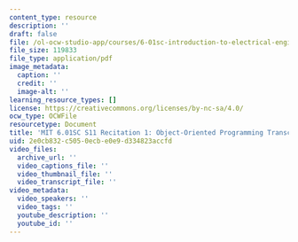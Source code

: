 ```yaml
---
content_type: resource
description: ''
draft: false
file: /ol-ocw-studio-app/courses/6-01sc-introduction-to-electrical-engineering-and-computer-science-i-spring-2011/2e0cb832c5050ecbe0e9d334823accfd_MIT6_01SC_rec1_300k.pdf
file_size: 119833
file_type: application/pdf
image_metadata:
  caption: ''
  credit: ''
  image-alt: ''
learning_resource_types: []
license: https://creativecommons.org/licenses/by-nc-sa/4.0/
ocw_type: OCWFile
resourcetype: Document
title: 'MIT 6.01SC S11 Recitation 1: Object-Oriented Programming Transcript'
uid: 2e0cb832-c505-0ecb-e0e9-d334823accfd
video_files:
  archive_url: ''
  video_captions_file: ''
  video_thumbnail_file: ''
  video_transcript_file: ''
video_metadata:
  video_speakers: ''
  video_tags: ''
  youtube_description: ''
  youtube_id: ''
---
```


